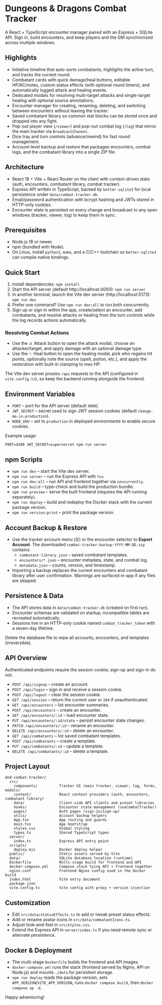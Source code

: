 # Dungeons & Dragons Combat Tracker

A React + TypeScript encounter manager paired with an Express + SQLite API. Sign in, build encounters, and keep players and the GM synchronized across multiple windows.

## Highlights

- Initiative timeline that auto-sorts combatants, highlights the active turn, and tracks the current round.
- Combatant cards with quick damage/heal buttons, editable HP/AC/notes, custom status effects (with optional round timers), and automatically logged attack and healing events.
- Dedicated modals for resolving multi-target attacks and single-target healing with optional source annotations.
- Encounter manager for creating, renaming, deleting, and switching between encounters without leaving the tracker.
- Saved combatant library so common stat blocks can be stored once and dropped into any fight.
- Pop-out player view (`/viewer`) and pop-out combat log (`/log`) that mirror the main tracker via `BroadcastChannel`.
- Dice tray and turn controls (advance/rewind) for fast round management.
- Account-level backup and restore that packages encounters, combat logs, and the combatant library into a single ZIP file.

## Architecture

- React 18 + Vite + React Router on the client with context-driven state (auth, encounters, combatant library, combat tracker).
- Express API written in TypeScript, backed by `better-sqlite3` for local persistence under `data/combat-tracker.db`.
- Email/password authentication with bcrypt hashing and JWTs stored in HTTP-only cookies.
- Encounter state is persisted on every change and broadcast to any open windows (tracker, viewer, log) to keep them in sync.

## Prerequisites

- Node.js 18 or newer.
- npm (bundled with Node).
- On Linux, install `python3`, `make`, and a C/C++ toolchain so `better-sqlite3` can compile native bindings.

## Quick Start

1. Install dependencies: `npm install`
2. Start the API server (default http://localhost:4000): `npm run server`
3. In another terminal, launch the Vite dev server (http://localhost:5173): `npm run dev`
4. Prefer one command? Use `npm run dev:all` to run both concurrently.
5. Sign up or sign in within the app, create/select an encounter, add combatants, and resolve attacks or healing from the turn controls while the log records actions automatically.

### Resolving Combat Actions

- Use the ⚔️ Attack button to open the attack modal, choose an attacker/target, and apply damage with an optional damage type.
- Use the ✨ Heal button to open the healing modal, pick who regains hit points, optionally note the source (spell, potion, etc.), and apply the restoration with built-in clamping to max HP.

The Vite dev server proxies `/api` requests to the API (configured in `vite.config.ts`), so keep the backend running alongside the frontend.

## Environment Variables

- `PORT` – port for the API server (default `4000`).
- `JWT_SECRET` – secret used to sign JWT session cookies (default `change-me-in-production`).
- `NODE_ENV` – set to `production` in deployed environments to enable secure cookies.

Example usage:

```
PORT=4100 JWT_SECRET=supersecret npm run server
```

## npm Scripts

- `npm run dev` – start the Vite dev server.
- `npm run server` – run the Express API with `tsx`.
- `npm run dev:all` – run API and frontend together via `concurrently`.
- `npm run build` – type-check and build the production bundle.
- `npm run preview` – serve the built frontend (requires the API running separately).
- `npm run deploy` – build and redeploy the Docker stack with the current package version.
- `npm run version:print` – print the package version.

## Account Backup & Restore

- Use the tracker account menu (☰) or the encounter selector to **Export Account**. The downloaded `combat-tracker-backup-YYYY-MM-DD.zip` contains:
  - `combatant-library.json` – saved combatant templates.
  - `encounters/*.json` – encounter metadata, state, and combat log.
  - `metadata.json` – counts, version, and timestamp.
- Importing a backup replaces the current encounters and combatant library after user confirmation. Warnings are surfaced in-app if any files are skipped.

## Persistence & Data

- The API stores data in `data/combat-tracker.db` (created on first run).
- Encounter schemas are validated on startup; incompatible tables are recreated automatically.
- Sessions live in an HTTP-only cookie named `combat_tracker_token` with a seven-day lifetime.

Delete the database file to wipe all accounts, encounters, and templates (irreversible).

## API Overview

Authenticated endpoints require the session cookie; sign-up and sign-in do not.

- `POST /api/signup` – create an account.
- `POST /api/login` – sign in and receive a session cookie.
- `POST /api/logout` – clear the session cookie.
- `GET /api/session` – return the current user or `204` if unauthenticated.
- `GET /api/encounters` – list encounter summaries.
- `POST /api/encounters` – create an encounter.
- `GET /api/encounters/:id` – load encounter state.
- `PUT /api/encounters/:id/state` – persist encounter state changes.
- `PATCH /api/encounters/:id` – rename an encounter.
- `DELETE /api/encounters/:id` – delete an encounter.
- `GET /api/combatants` – list saved combatant templates.
- `POST /api/combatants` – create a template.
- `PUT /api/combatants/:id` – update a template.
- `DELETE /api/combatants/:id` – delete a template.

## Project Layout

```
dnd-combat-tracker/
  src/
    components/          Tracker UI (main tracker, viewer, log, forms, modals)
    context/             React context providers (auth, encounters, combatant library)
    data/                Client-side API clients and preset libraries
    hooks/               Encounter state management (useCombatTracker)
    pages/               Auth pages (sign-in/sign-up)
    utils/               Account backup helpers
    App.tsx              App routing and guards
    main.tsx             App bootstrap
    styles.css           Global styling
    types.ts             Shared TypeScript types
  server/
    index.ts             Express API entry point
  scripts/
    deploy.mjs           Docker deploy helper
  public/                Static assets served by Vite
  data/                  SQLite database location (runtime)
  Dockerfile             Multi-stage build for frontend and API
  docker-compose.yml     Compose stack tying API + frontend together
  nginx.conf             Frontend Nginx config used in the Docker build
  index.html             Vite entry document
  package.json
  vite.config.ts         Vite config with proxy + version injection
```

## Customization

- Edit `src/data/statusEffects.ts` to add or tweak preset status effects.
- Add or rename avatar icons in `src/data/combatantIcons.ts`.
- Adjust look-and-feel in `src/styles.css`.
- Extend the Express API in `server/index.ts` if you need remote sync or alternate persistence.

## Docker & Deployment

- The multi-stage `Dockerfile` builds the frontend and API images.
- `docker-compose.yml` runs the stack (frontend served by Nginx, API on Node.js) and mounts `./data` for persistent storage.
- `npm run deploy` reads the package version, sets `APP_VERSION`/`VITE_APP_VERSION`, runs `docker compose build`, then `docker compose up -d`.

Happy adventuring!
